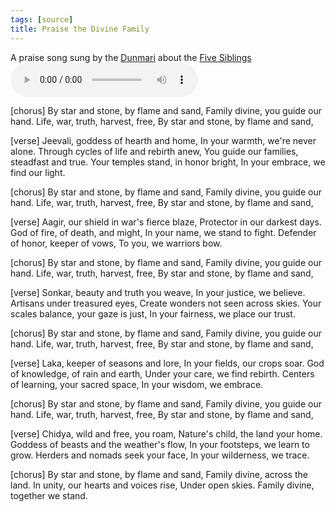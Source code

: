 ```yaml
---
tags: [source]
title: Praise the Divine Family
---
```


A praise song sung by the [Dunmari](<../../gazetteer/greater-dunmar/realms/dunmar/dunmar.md>) about the [Five Siblings](<../../cosmology/religions/five-siblings/five-siblings.md>)
<audio controls>
    <source src="/taelgarverse/assets/audio/praise-the-divine-family.mp3">
</audio>

[chorus]
By star and stone, by flame and sand,
Family divine, you guide our hand.
Life, war, truth, harvest, free,
By star and stone, by flame and sand,

[verse]
Jeevali, goddess of hearth and home,
In your warmth, we're never alone.
Through cycles of life and rebirth anew,
You guide our families, steadfast and true.
Your temples stand, in honor bright,
In your embrace, we find our light.

[chorus]
By star and stone, by flame and sand,
Family divine, you guide our hand.
Life, war, truth, harvest, free,
By star and stone, by flame and sand,

[verse]
Aagir, our shield in war's fierce blaze,
Protector in our darkest days.
God of fire, of death, and might,
In your name, we stand to fight.
Defender of honor, keeper of vows,
To you, we warriors bow.

[chorus]
By star and stone, by flame and sand,
Family divine, you guide our hand.
Life, war, truth, harvest, free,
By star and stone, by flame and sand,

[verse]
Sonkar, beauty and truth you weave,
In your justice, we believe.
Artisans under treasured eyes,
Create wonders not seen across skies.
Your scales balance, your gaze is just,
In your fairness, we place our trust.

[chorus]
By star and stone, by flame and sand,
Family divine, you guide our hand.
Life, war, truth, harvest, free,
By star and stone, by flame and sand,

[verse]
Laka, keeper of seasons and lore,
In your fields, our crops soar.
God of knowledge, of rain and earth,
Under your care, we find rebirth.
Centers of learning, your sacred space,
In your wisdom, we embrace.

[chorus]
By star and stone, by flame and sand,
Family divine, you guide our hand.
Life, war, truth, harvest, free,
By star and stone, by flame and sand,

[verse]
Chidya, wild and free, you roam,
Nature's child, the land your home.
Goddess of beasts and the weather's flow,
In your footsteps, we learn to grow.
Herders and nomads seek your face,
In your wilderness, we trace.

[chorus]
By star and stone, by flame and sand,
Family divine, across the land.
In unity, our hearts and voices rise,
Under open skies.
Family divine, together we stand.
